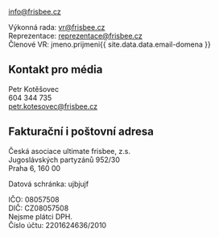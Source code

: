 [info@frisbee.cz](mailto:info@frisbee.cz)

Výkonná rada: [vr@frisbee.cz](mailto:vr@frisbee.cz)  
Reprezentace: [reprezentace@frisbee.cz](mailto:reprezentace@frisbee.cz)  
Členové VR: jmeno.prijmeni{{ site.data.data.email-domena }}

## Kontakt pro média

Petr Kotěšovec  
604 344 735  
[petr.kotesovec@frisbee.cz](mailto:petr.kotesovec@frisbee.cz)


## Fakturační i poštovní adresa

Česká asociace ultimate frisbee, z.s.  
Jugoslávských partyzánů 952/30  
Praha 6, 160 00

Datová schránka: ujbjujf

IČO: 08057508  
DIČ: CZ08057508  
Nejsme plátci DPH.  
Číslo účtu: 2201624636/2010
